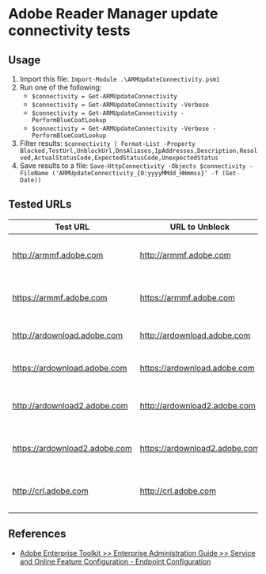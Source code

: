 # Adobe Reader Manager update connectivity tests

## Usage

1. Import this file: `Import-Module .\ARMUpdateConnectivity.psm1`
1. Run one of the following:
    * `$connectivity = Get-ARMUpdateConnectivity`
    * `$connectivity = Get-ARMUpdateConnectivity -Verbose`
    * `$connectivity = Get-ARMUpdateConnectivity -PerformBlueCoatLookup`
    * `$connectivity = Get-ARMUpdateConnectivity -Verbose -PerformBlueCoatLookup`
1. Filter results: `$connectivity | Format-List -Property Blocked,TestUrl,UnblockUrl,DnsAliases,IpAddresses,Description,Resolved,ActualStatusCode,ExpectedStatusCode,UnexpectedStatus`
1. Save results to a file: `Save-HttpConnectivity -Objects $connectivity -FileName ('ARMUpdateConnectivity_{0:yyyyMMdd_HHmmss}' -f (Get-Date))`

## Tested URLs

| Test URL | URL to Unblock | Description |
| -- | -- | -- |
| <http://armmf.adobe.com> | <http://armmf.adobe.com> | Adobe update metadata download |
| <https://armmf.adobe.com> | <https://armmf.adobe.com> | Adobe update metadata download |
| <http://ardownload.adobe.com> | <http://ardownload.adobe.com> | Adobe updates download |
| <https://ardownload.adobe.com> | <https://ardownload.adobe.com> | Adobe updates download |
| <http://ardownload2.adobe.com> | <http://ardownload2.adobe.com> | Adobe incremental updates download |
| <https://ardownload2.adobe.com> | <https://ardownload2.adobe.com> | Adobe incremental updates download |
| <http://crl.adobe.com> | <http://crl.adobe.com> | Adobe Certificate Revocation List |

## References

* [Adobe Enterprise Toolkit >> Enterprise Administration Guide >> Service and Online Feature Configuration - Endpoint Configuration](https://www.adobe.com/devnet-docs/acrobatetk/tools/AdminGuide/services.html#endpoint-configuration)
